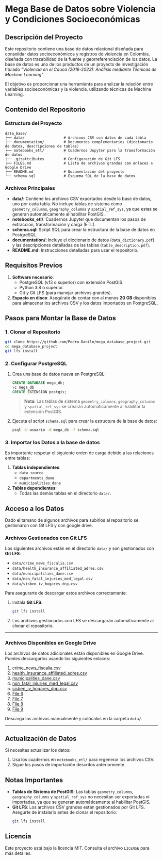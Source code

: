 # Mega Base de Datos sobre Violencia y Condiciones Socioeconómicas

## Descripción del Proyecto
Este repositorio contiene una base de datos relacional diseñada para consolidar datos socioeconómicos y registros de violencia en Colombia, diseñada con trazabilidad de la fuente y georreferenciación de los datos. La base de datos es uno de los productos de un proyecto de investigación titulado *"Violencia en el Cauca (2019-2023): Análisis mediante Técnicas de Machine Learning"*. 

El objetivo es proporcionar una herramienta para analizar la relación entre variables socioeconómicas y la violencia, utilizando técnicas de Machine Learning.

## Contenido del Repositorio

### Estructura del Proyecto
```plaintext
data_base/
├── data/                  # Archivos CSV con datos de cada tabla
├── documentation/         # Documentos complementarios (diccionario de datos, descripciones de tablas)
├── notebooks_etl/         # Cuadernos Jupyter para la transformación de datos
├── .gitattributes         # Configuración de Git LFS
├── FILES.md               # Lista de archivos grandes con enlaces a Google Drive
├── README.md              # Documentación del proyecto
└── schema.sql             # Esquema SQL de la base de datos
```

### Archivos Principales
- **data/**: Contiene los archivos CSV exportados desde la base de datos, uno por cada tabla. No incluye tablas de sistema como `geometry_columns`, `geography_columns` y `spatial_ref_sys`, ya que estas se generan automáticamente al habilitar PostGIS.
- **notebooks_etl/**: Cuadernos Jupyter que documentan los pasos de extracción, transformación y carga (ETL).
- **schema.sql**: Script SQL para crear la estructura de la base de datos en PostgreSQL.
- **documentation/**: Incluye el diccionario de datos (`data_dictionary.pdf`) y las descripciones detalladas de las tablas (`table_description.pdf`).
- **README.md**: Instrucciones detalladas para usar el repositorio.

## Requisitos Previos

1. **Software necesario**:
   - PostgreSQL (v13 o superior) con extensión PostGIS.
   - Python 3.8 o superior.
   - Git y Git LFS (para manejar archivos grandes).
2. **Espacio en disco**: Asegúrate de contar con al menos **20 GB** disponibles para almacenar los archivos CSV y los datos importados en PostgreSQL.

## Pasos para Montar la Base de Datos

### 1. Clonar el Repositorio
```bash
git clone https://github.com/Pedro-Danilo/mega_database_project.git
cd mega_database_project
git lfs install
```

### 2. Configurar PostgreSQL
1. Crea una base de datos nueva en PostgreSQL:
   ```sql
   CREATE DATABASE mega_db;
   \c mega_db
   CREATE EXTENSION postgis;
   ```
   > **Nota**: Las tablas de sistema `geometry_columns`, `geography_columns` y `spatial_ref_sys` se crearán automáticamente al habilitar la extensión PostGIS.

2. Ejecuta el script `schema.sql` para crear la estructura de la base de datos:
   ```bash
   psql -U usuario -d mega_db -f schema.sql
   ```

### 3. Importar los Datos a la base de datos
Es importante respetar el siguiente orden de carga debido a las relaciones entre tablas:

1. **Tablas independientes**:
   - `data_source`
   - `departments_dane`
   - `municipalities_dane`
2. **Tablas dependientes**:
   - Todas las demás tablas en el directorio `data/`.

## Acceso a los Datos

Dado el tamano de algunos archivos para subirlos al repositorio se gestionaron con Git LFS y con google drive.

### Archivos Gestionados con Git LFS
Los siguientes archivos están en el directorio `data/` y son gestionados con **Git LFS**:

- `data/crime_news_fiscalia.csv`
- `data/health_insurance_affiliated_adres.csv`
- `data/municipalities_dane.csv`
- `data/non_fatal_injuries_med_legal.csv`
- `data/sisben_iv_hogares_dnp.csv`

Para asegurarte de descargar estos archivos correctamente:
1. Instala **Git LFS**:
   ```bash
   git lfs install
   ```
2. Los archivos gestionados con LFS se descargarán automáticamente al clonar el repositorio.

---

### Archivos Disponibles en Google Drive
Los archivos de datos adicionales están disponibles en Google Drive. Puedes descargarlos usando los siguientes enlaces:

1. [crime_news_fiscalia.csv](https://drive.google.com/file/d/1yXtYgUxwJ34sgGNFG7J8YU33uZqevVFT/view?usp=sharing)
2. [health_insurance_affiliated_adres.csv](https://drive.google.com/file/d/1UcPjHgSN7W6Y7A5LRYJAP_foVBrYW4MH/view?usp=sharing)
3. [municipalities_dane.csv](https://drive.google.com/file/d/116MOPITIjJa86abf0iVR6m8qdUGd7yEp/view?usp=sharing)
4. [non_fatal_injuries_med_legal.csv](https://drive.google.com/file/d/1Nz-cDztBFIpQiy9_5WIT98Hlyad_gVIA/view?usp=sharing)
5. [sisben_iv_hogares_dnp.csv](https://drive.google.com/file/d/1fd7oi2p48StKLm7KKY4YEWbtkHH7DOJ9/view?usp=sharing)
6. [File 6](https://drive.google.com/file/d/1ikmBPpAi91uFRpKANU3TtZ62i20FpcK3/view?usp=sharing)
7. [File 7](https://drive.google.com/file/d/1iEyptyaTpt3d0rA7L3pc-16To11EKDJs/view?usp=sharing)
8. [File 8](https://drive.google.com/file/d/1be0SMh7NKwF2nUwvxgUmcAHVynppOQuP/view?usp=sharing)
9. [File 9](https://drive.google.com/file/d/1PQvw8rMOO_QF_X2F7BlxeaCbadDJidKW/view?usp=sharing)

Descarga los archivos manualmente y colócalos en la carpeta `data/`.

---

## Actualización de Datos
Si necesitas actualizar los datos:
1. Usa los cuadernos en `notebooks_etl/` para regenerar los archivos CSV.
2. Sigue los pasos de importación descritos anteriormente.

## Notas Importantes
- **Tablas de Sistema de PostGIS**: Las tablas `geometry_columns`, `geography_columns` y `spatial_ref_sys` no necesitan ser exportadas ni importadas, ya que se generan automáticamente al habilitar PostGIS.
- **Git LFS**: Los archivos CSV grandes están gestionados por Git LFS. Asegúrte de instalarlo antes de clonar el repositorio:
  ```bash
  git lfs install
  ```

## Licencia
Este proyecto está bajo la licencia MIT. Consulta el archivo `LICENSE` para más detalles.